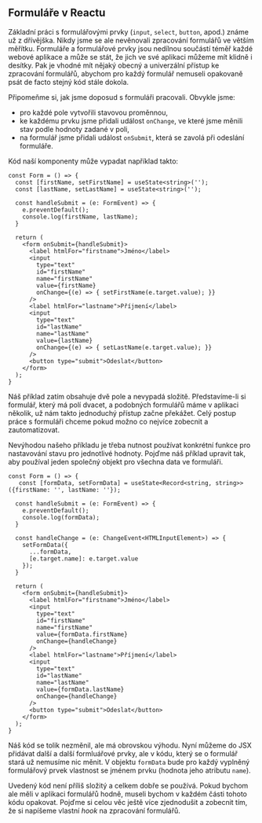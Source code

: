 ## Formuláře v Reactu

Základní práci s formulářovými prvky (`input`, `select`, `button`, apod.) známe už z dřívějška. Nikdy jsme se ale nevěnovali zpracování formulářů ve větším měřítku. Formuláře a formulářové prvky jsou nedílnou součástí téměř každé webové aplikace a může se stát, že jich ve své aplikaci můžeme mít klidně i desítky. Pak je vhodné mít nějaký obecný a univerzální přístup ke zpracování formulářů, abychom pro každý formulář nemuseli opakovaně psát de facto stejný kód stále dokola.

Připomeňme si, jak jsme doposud s formuláři pracovali. Obvykle jsme:
- pro každé pole vytvořili stavovou proměnnou,
- ke každému prvku jsme přidali událost `onChange`, ve které jsme měnili stav podle hodnoty zadané v poli,
- na formulář jsme přidali událost `onSubmit`, která se zavolá při odeslání formuláře.

Kód naší komponenty může vypadat například takto:

```tsx
const Form = () => {
  const [firstName, setFirstName] = useState<string>('');
  const [lastName, setLastName] = useState<string>('');

  const handleSubmit = (e: FormEvent) => {
    e.preventDefault();
    console.log(firstName, lastName);
  }

  return (
    <form onSubmit={handleSubmit}>
      <label htmlFor="firstname">Jméno</label>
      <input
        type="text"
        id="firstName"
        name="firstName"
        value={firstName}
        onChange={(e) => { setFirstName(e.target.value); }}
      />
      <label htmlFor="lastname">Příjmení</label>
      <input
        type="text"
        id="lastName"
        name="lastName"
        value={lastName}
        onChange={(e) => { setLastName(e.target.value); }}
      />
      <button type="submit">Odeslat</button>
    </form>
  );
}
```

Náš příklad zatím obsahuje dvě pole a nevypadá složitě. Představíme-li si formulář, který má polí dvacet, a podobných formulářů máme v aplikaci několik, už nám takto jednoduchý přístup začne překážet. Celý postup práce s formuláři chceme pokud možno co nejvíce zobecnit a zautomatizovat.

Nevýhodou našeho příkladu je třeba nutnost používat konkrétní funkce pro nastavování stavu pro jednotlivé hodnoty. Pojďme náš příklad upravit tak, aby používal jeden společný objekt pro všechna data ve formuláři.

```tsx
const Form = () => {
   const [formData, setFormData] = useState<Record<string, string>>({firstName: '', lastName: ''});

  const handleSubmit = (e: FormEvent) => {
    e.preventDefault();
    console.log(formData);
  }

  const handleChange = (e: ChangeEvent<HTMLInputElement>) => {
    setFormData({
      ...formData,
      [e.target.name]: e.target.value
    });
  }

  return (
    <form onSubmit={handleSubmit}>
      <label htmlFor="firstname">Jméno</label>
      <input
        type="text"
        id="firstName"
        name="firstName"
        value={formData.firstName}
        onChange={handleChange}
      />
      <label htmlFor="lastname">Příjmení</label>
      <input
        type="text"
        id="lastName"
        name="lastName"
        value={formData.lastName}
        onChange={handleChange}
      />
      <button type="submit">Odeslat</button>
    </form>
  );
}
```

Náš kód se tolik nezměnil, ale má obrovskou výhodu. Nyní můžeme do JSX přidávat další a další formluářové prvky, ale v kódu, který se o formulář stará už nemusíme nic měnit. V objektu `formData` bude pro každý vyplněný formulářový prvek vlastnost se jménem prvku (hodnota jeho atributu `name`).

Uvedený kód není příliš složitý a celkem dobře se používá. Pokud bychom ale měli v aplikaci formulářů hodně, museli bychom v každém části tohoto kódu opakovat. Pojďme si celou věc ještě více zjednodušit a zobecnit tím, že si napíšeme vlastní *hook* na zpracování formulářů.
